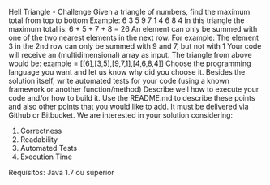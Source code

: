 Hell Triangle - Challenge
Given a triangle of numbers, find the maximum total from top to bottom
Example:
6
3 5
9 7 1
4 6 8 4
In this triangle the maximum total is: 6 + 5 + 7 + 8 = 26
An element can only be summed with one of the two nearest elements in the next row.
For example: The element 3 in the 2nd row can only be summed with 9 and 7, but not with
1
Your code will receive an (multidimensional) array as input.
The triangle from above would be:
example = [[6],[3,5],[9,7,1],[4,6,8,4]]
Choose the programming language you want and let us know why did you choose it.
Besides the solution itself, write automated tests for your code (using a known framework
or another function/method)
Describe well how to execute your code and/or how to build it. Use the README.md to
describe these points and also other points that you would like to add.
It must be delivered via Github or Bitbucket.
We are interested in your solution considering:
1. Correctness
2. Readability
3. Automated Tests
4. Execution Time

Requisitos: Java 1.7 ou superior

